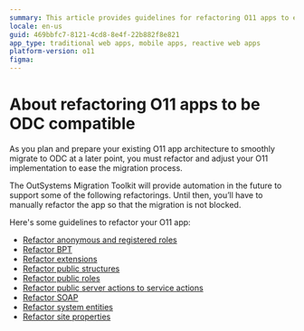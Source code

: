 ```yaml
---
summary: This article provides guidelines for refactoring O11 apps to ensure compatibility with OutSystems Developer Cloud (ODC), highlighting various specific areas for manual refactoring in preparation for future automated migration support.
locale: en-us
guid: 469bbfc7-8121-4cd8-8e4f-22b882f8e821
app_type: traditional web apps, mobile apps, reactive web apps
platform-version: o11
figma: 
---
```


# About refactoring O11 apps to be ODC compatible

As you plan and prepare your existing O11 app architecture to smoothly migrate to ODC at a later point, you must refactor and adjust your O11 implementation to ease the migration process.

<div class="info" markdown="1">

The OutSystems Migration Toolkit will provide automation in the future to support some of the following refactorings. Until then, you’ll have to manually refactor the app so that the migration is not blocked.

</div>

Here's some guidelines to refactor your O11 app:

* [Refactor anonymous and registered roles](refactor-anonymous-registered-roles.md)
* [Refactor BPT](refactor-bpt.md)
* [Refactor extensions](refactor-extensions.md)
* [Refactor public structures](refactor-public-structures.md)
* [Refactor public roles](refactor-public-roles.md)
* [Refactor public server actions to service actions](refactor-serveraction-to-serviceaction.md)
* [Refactor SOAP](refactor-soap.md)
* [Refactor system entities](refactor-systementities.md)
* [Refactor site properties](refactor-siteproperties.md)
